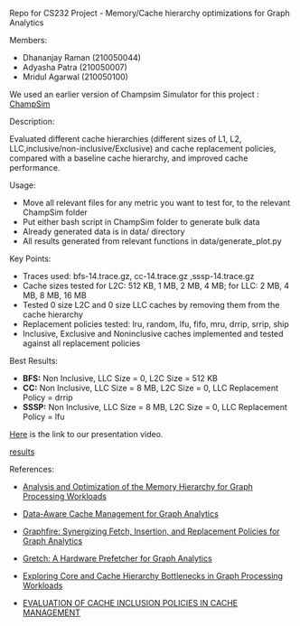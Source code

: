 Repo for CS232 Project - Memory/Cache hierarchy optimizations for Graph Analytics

Members:
* Dhananjay Raman (210050044)
* Adyasha Patra (210050007)
* Mridul Agarwal (210050100)

We used an earlier version of Champsim Simulator for this project : [ChampSim](https://github.com/ChampSim/ChampSim)

Description:

Evaluated different cache hierarchies (different sizes of L1, L2, LLC,inclusive/non-inclusive/Exclusive) and cache replacement policies, compared with a baseline cache hierarchy, and improved cache performance.


Usage:
* Move all relevant files for any metric you want to test for, to the relevant ChampSim folder
* Put either bash script in ChampSim folder to generate bulk data
* Already generated data is in data/ directory
* All results generated from relevant functions in data/generate_plot.py

Key Points:
* Traces used: bfs-14.trace.gz, cc-14.trace.gz ,sssp-14.trace.gz
* Cache sizes tested for L2C: 512 KB, 1 MB, 2 MB, 4 MB; for LLC: 2 MB, 4 MB, 8 MB, 16 MB
* Tested 0 size L2C and 0 size LLC caches by removing them from the cache hierarchy
* Replacement policies tested: lru, random, lfu, fifo, mru, drrip, srrip, ship
* Inclusive, Exclusive and Noninclusive caches implemented and tested against all replacement policies

Best Results:
* **BFS:** Non Inclusive, LLC Size = 0, L2C Size = 512 KB
* **CC:** Non Inclusive, LLC Size = 8 MB, L2C Size = 0, LLC Replacement Policy = drrip
* **SSSP:** Non Inclusive, LLC Size = 8 MB, L2C Size = 0, LLC Replacement Policy = lfu


[Here](https://youtu.be/XboLmbWjXY4) is the link to our presentation video.

[results](results.md)

References:
* [Analysis and Optimization of the Memory Hierarchy for Graph Processing Workloads​​](https://seal.ece.ucsb.edu/sites/default/files/publications/hpca-2019-abanti.pdf)

* [Data-Aware Cache Management for Graph Analytics​](https://ieeexplore.ieee.org/stamp/stamp.jsp?arnumber=9774709)

* [Graphfire: Synergizing Fetch, Insertion, and Replacement Policies for Graph Analytics​](https://mrmgroup.cs.princeton.edu/papers/amanocha-toc2022.pdf)

* [Gretch: A Hardware Prefetcher for Graph Analytics​](https://www.cs.toronto.edu/ecosystem/papers/TACO_21/Gretch.pdf)

* [Exploring Core and Cache Hierarchy Bottlenecks in Graph Processing Workloads​​](https://par.nsf.gov/servlets/purl/10080635)

* [EVALUATION OF CACHE INCLUSION POLICIES IN CACHE MANAGEMENT​​](https://core.ac.uk/download/pdf/147122148.pdf)
​